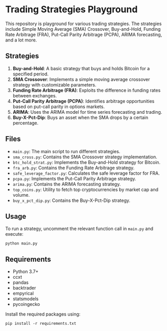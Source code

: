 # Trading Strategies Playground

This repository is playground for various trading strategies. The strategies include Simple Moving Average (SMA) Crossover, Buy-and-Hold, Funding Rate Arbitrage (FRA), Put-Call Parity Arbitrage (PCPA), ARIMA forecasting, and a lot more.

## Strategies

1. **Buy-and-Hold**: A basic strategy that buys and holds Bitcoin for a specified period.
2. **SMA Crossover**: Implements a simple moving average crossover strategy with customizable parameters.
3. **Funding Rate Arbitrage (FRA)**: Exploits the difference in funding rates between exchanges.
4. **Put-Call Parity Arbitrage (PCPA)**: Identifies arbitrage opportunities based on put-call parity in options markets.
5. **ARIMA**: Uses the ARIMA model for time series forecasting and trading.
6. **Buy-X-Pct-Dip**: Buys an asset when the SMA drops by a certain percentage.

## Files

- `main.py`: The main script to run different strategies.
- `sma_cross.py`: Contains the SMA Crossover strategy implementation.
- `btc_hold_strat.py`: Implements the Buy-and-Hold strategy for Bitcoin.
- `fra_arb.py`: Contains the Funding Rate Arbitrage strategy.
- `safe_leverage_factor.py`: Calculates the safe leverage factor for FRA.
- `pcpa.py`: Implements the Put-Call Parity Arbitrage strategy.
- `arima.py`: Contains the ARIMA forecasting strategy.
- `top_coins.py`: Utility to fetch top cryptocurrencies by market cap and volume.
- `buy_x_pct_dip.py`: Contains the Buy-X-Pct-Dip strategy.

## Usage

To run a strategy, uncomment the relevant function call in `main.py` and execute:

```
python main.py
```

## Requirements

- Python 3.7+
- ccxt
- pandas
- backtrader
- empyrical
- statsmodels
- pycoingecko

Install the required packages using:

```
pip install -r requirements.txt
```